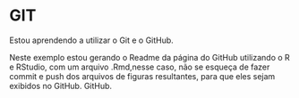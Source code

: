
<!-- README.md is generated from README.Rmd. Please edit that file -->

# GIT

<!-- badges: start -->
<!-- badges: end -->

Estou aprendendo a utilizar o Git e o GitHub.

Neste exemplo estou gerando o Readme da página do GitHub utilizando o R
e RStudio, com um arquivo .Rmd,nesse caso, não se esqueça de fazer
commit e push dos arquivos de figuras resultantes, para que eles sejam
exibidos no GitHub. GitHub.
